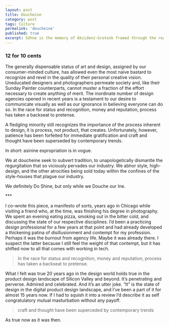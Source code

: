 ```yaml
---
layout: post
title: Doucheine
category: post
tags: Culture
permalink: 'doucheine'
published: true
excerpt: Söhne is the memory of Akzidenz-Grotesk framed through the reality of Helvetica. It captures the analogue materiality of “Standard Medium” used in Unimark's legendary wayfinding system for the NYC Subway.
---
```


<article>

<h3>12 for 10 cents</h3>

<p>The generally dispensable status of art and design, assigned by our consumer-minded culture, has allowed even the most naive bastard to recognize and revel in the quality of their personal creative vision. Uneducated designers and photographers permeate society and, like their Sunday Painter counterparts, cannot muster a fraction of the effort necessary to create anything of merit. The inordinate number of design agencies opened in recent years is a testament to our desire to communicate visually as well as our ignorance in believing everyone can do so. In the race for status and recognition, money and reputation, process has taken a backseat to pretense.</p>

<p>A fledgling minority still recognizes the importance of the process inherent to design‚ it is process, not product, that creates. Unfortunately, however, patience has been forfeited for immediate gratification and craft and thought have been superseded by contemporary trends.</p>

<p>In short: asinine expropriation is in vogue.</p>

<p>We at doucheine seek to subvert tradition‚ to unapologetically dismantle the regurgitation that so viciously pervades our industry. We abhor style, high-design‚ and the other atrocities being sold today within the confines of the style-houses that plague our industry.</p>

<p>We definitely Do Shine, but only while we Douche our Ine.</p>

<p class="flourish">&ast;&ast;&ast;</p>

<p>I co-wrote this piece, a manifesto of sorts, years ago in Chicago while visiting a friend who, at the time, was finishing his degree in photography. We spent an evening eating pizza, smoking out in the bitter cold, and discussing the state of our respective disciplines. I’d been a practicing design professional for a few years at that point and had already developed a thickening patina of disillusionment and contempt for my profession. Perhaps it was the burnout from agency life. Maybe it was already there. I suspect the latter because I still feel the weight of that contempt, but it has shifted now to all that comes with working in tech.

<blockquote>
    <p>In the race for status and recognition, money and reputation, process has taken a backseat to pretense.</p>
</blockquote>


<p>What I felt was true 20 years ago in the design world holds true in the product design landscape of Silicon Valley and beyond. It’s penetrating and perverse. Admired and celebrated. And it’s an utter joke. “It” is the state of design in the digital product design landscape, and I’ve been a part of it for almost 15 years now. If I had to squish it into a review I’d describe it as self congratulatory mutual masturbation without any payoff.</p>

<blockquote>
    <p>craft and thought have been superceded by contemporary trends</p>
</blockquote>


As true now as it was then.</p>
</article>
